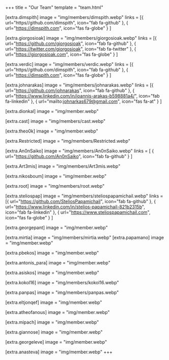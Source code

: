 +++
title = "Our Team"
template = "team.html"

[extra.dimspith]
image = "img/members/dimspith.webp"
links = [{ url="https//github.com/dimspith", icon="fab fa-github" },
         { url="https://dimspith.com", icon="fas fa-globe" } ]

[extra.giorgosioak]
image = "img/members/giorgosioak.webp"
links = [{ url="https://github.com/giorgosioak", icon="fab fa-github" },
         { url="https://twitter.com/giorgosioak", icon="fab fa-twitter" },
         { url="https://giorgosioak.com", icon="fas fa-globe" } ]

[extra.verdic]
image = "img/members/verdic.webp"
links = [{ url="https//github.com/dimspith", icon="fab fa-github" },
         { url="https://dimspith.com", icon="fas fa-globe" } ]

[extra.johnarakas]
image = "img/members/johnarakas.webp"
links = [{ url="https://github.com/johnarakas", icon="fab fa-github" },
         { url="https://www.linkedin.com/in/ioannis-arakas-b598881a4/", icon="fab fa-linkedin" },
         { url="mailto:johnarkas679@gmail.com", icon="fas fa-at" } ]

[extra.dionkal]
image = "img/member.webp"

[extra.cast]
image = "img/members/cast.webp"

[extra.theo0k]
image = "img/member.webp"

[extra.Restricted]
image = "img/members/Restricted.webp"

[extra.An0nSaiko]
image = "img/members/An0nSaiko.webp"
links = [ { url="https://github.com/An0nSaiko", icon="fab fa-github" } ]

[extra.Art3mis]
image = "img/members/Art3mis.webp"

[extra.nikosboum]
image = "img/member.webp"


[extra.root]
image = "img/members/root.webp"

[extra.steliospap]
image = "img/members/steliospapamichail.webp"
links = [{ url="https://github.com/SteliosPapamichail", icon="fab fa-github" },
         { url="https://www.linkedin.com/in/stelios-papamichail-821b2315b", icon="fab fa-linkedin" },
         { url="https://www.steliospapamichail.com", icon="fas fa-globe" } ]

[extra.georgepant]
image = "img/member.webp"

[extra.mirtia]
image = "img/members/mirtia.webp"
[extra.papamano]
image = "img/member.webp"

[extra.pbekos]
image = "img/member.webp"

[extra.antonis_para]
image = "img/member.webp"

[extra.asiskos]
image = "img/member.webp"

[extra.kokol16]
image = "img/members/kokol16.webp"

[extra.panpas]
image = "img/members/panpas.webp"

[extra.eltjonqef]
image = "img/member.webp"

[extra.atheofanous]
image = "img/member.webp"

[extra.mipach]
image = "img/member.webp"

[extra.giannose]
image = "img/member.webp"

[extra.georgeleve]
image = "img/member.webp"

[extra.anasteva]
image = "img/member.webp"
+++